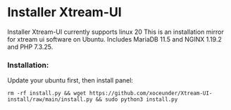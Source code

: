 # Installer Xtream-UI
Installer Xtream-UI currently supports linux 20
This is an installation mirror for xtream ui software on Ubuntu. 
Includes MariaDB 11.5 and NGINX 1.19.2 and PHP 7.3.25.
### Installation: ###
Update your ubuntu first, then install panel:
``` 
rm -rf install.py && wget https://github.com/xoceunder/Xtream-UI-install/raw/main/install.py && sudo python3 install.py 
```
